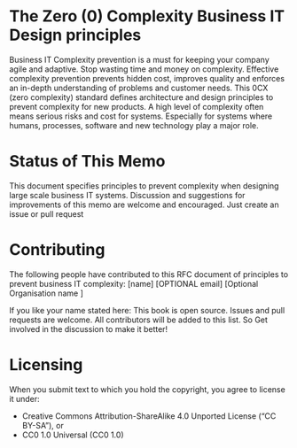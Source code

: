 # The Zero (0) Complexity Business IT Design principles

Business IT Complexity prevention is a must for keeping your company agile and adaptive. Stop wasting time and money on complexity. Effective complexity prevention prevents hidden cost, improves quality and enforces an in-depth understanding of problems and customer needs. This 0CX (zero complexity) standard defines architecture and design principles to prevent complexity for new products. A high level of complexity often means serious risks and cost for systems. Especially for systems where humans, processes, software and new technology play a major role.

# Status of This Memo

This document specifies principles to prevent complexity when designing large scale business IT systems. Discussion and suggestions for improvements of this memo are welcome and encouraged. Just create an issue or pull request

# Contributing

The following people have contributed to this RFC document of principles to prevent business IT complexity: [name] [OPTIONAL email] [Optional Organisation name ]

If you like your name stated here: This book is open source. Issues and pull requests are welcome. All contributors will be added to this list. So Get involved in the discussion to make it better!


# Licensing

When you submit text to which you hold the copyright, you agree to license it under:

* Creative Commons Attribution-ShareAlike 4.0 Unported License (“CC BY-SA”), or
* CC0 1.0 Universal (CC0 1.0)

